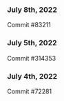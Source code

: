 ### July 8th, 2022

Commit #83211

### July 5th, 2022

Commit #314353


### July 4th, 2022

Commit #72281
